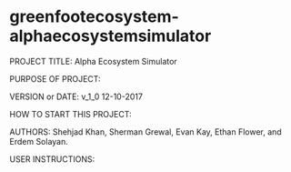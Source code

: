 # greenfootecosystem-alphaecosystemsimulator

PROJECT TITLE: Alpha Ecosystem Simulator

PURPOSE OF PROJECT:

VERSION or DATE: v_1_0 12-10-2017

HOW TO START THIS PROJECT:

AUTHORS: Shehjad Khan, Sherman Grewal, Evan Kay, Ethan Flower, and Erdem Solayan.

USER INSTRUCTIONS:
